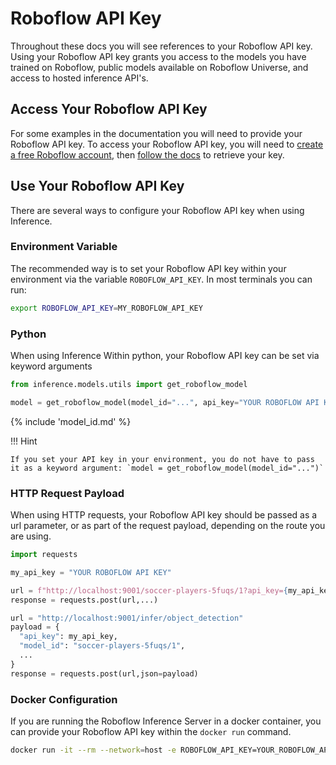 # Roboflow API Key

Throughout these docs you will see references to your Roboflow API key. Using your Roboflow API key grants you access to the models you have trained on Roboflow, public models available on Roboflow Universe, and access to hosted inference API's.

## Access Your Roboflow API Key

For some examples in the documentation you will need to provide your Roboflow API key. To access your Roboflow API key, you will need to <a href="https://app.roboflow.com" target="_blank">create a free Roboflow account</a>, then <a href="https://docs.roboflow.com/api-reference/authentication" target="_blank">follow the docs</a> to retrieve your key.

## Use Your Roboflow API Key

There are several ways to configure your Roboflow API key when using Inference.

### Environment Variable

The recommended way is to set your Roboflow API key within your environment via the variable `ROBOFLOW_API_KEY`. In most terminals you can run:

```bash
export ROBOFLOW_API_KEY=MY_ROBOFLOW_API_KEY
```

### Python

When using Inference Within python, your Roboflow API key can be set via keyword arguments

```python
from inference.models.utils import get_roboflow_model

model = get_roboflow_model(model_id="...", api_key="YOUR ROBOFLOW API KEY")
```
{% include 'model_id.md' %}

!!! Hint

    If you set your API key in your environment, you do not have to pass it as a keyword argument: `model = get_roboflow_model(model_id="...")`

### HTTP Request Payload

When using HTTP requests, your Roboflow API key should be passed as a url parameter, or as part of the request payload, depending on the route you are using.

```python
import requests

my_api_key = "YOUR ROBOFLOW API KEY"

url = f"http://localhost:9001/soccer-players-5fuqs/1?api_key={my_api_key}"
response = requests.post(url,...)

url = "http://localhost:9001/infer/object_detection"
payload = {
  "api_key": my_api_key,
  "model_id": "soccer-players-5fuqs/1",
  ...
}
response = requests.post(url,json=payload)
```

### Docker Configuration

If you are running the Roboflow Inference Server in a docker container, you can provide your Roboflow API key within the `docker run` command.

```bash
docker run -it --rm --network=host -e ROBOFLOW_API_KEY=YOUR_ROBOFLOW_API_KEY roboflow/roboflow-inference-server-cpu:latest
```
